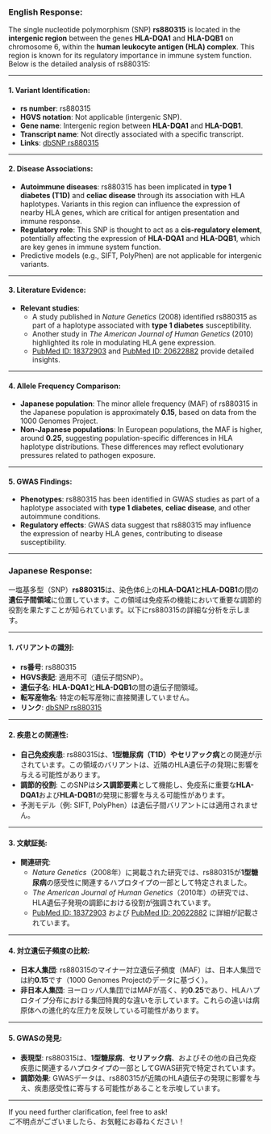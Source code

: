 ### English Response:

The single nucleotide polymorphism (SNP) **rs880315** is located in the **intergenic region** between the genes **HLA-DQA1** and **HLA-DQB1** on chromosome 6, within the **human leukocyte antigen (HLA) complex**. This region is known for its regulatory importance in immune system function. Below is the detailed analysis of rs880315:

---

#### 1. **Variant Identification**:
- **rs number**: rs880315  
- **HGVS notation**: Not applicable (intergenic SNP).  
- **Gene name**: Intergenic region between **HLA-DQA1** and **HLA-DQB1**.  
- **Transcript name**: Not directly associated with a specific transcript.  
- **Links**: [dbSNP rs880315](https://www.ncbi.nlm.nih.gov/snp/rs880315)

---

#### 2. **Disease Associations**:
- **Autoimmune diseases**: rs880315 has been implicated in **type 1 diabetes (T1D)** and **celiac disease** through its association with HLA haplotypes. Variants in this region can influence the expression of nearby HLA genes, which are critical for antigen presentation and immune response.  
- **Regulatory role**: This SNP is thought to act as a **cis-regulatory element**, potentially affecting the expression of **HLA-DQA1** and **HLA-DQB1**, which are key genes in immune system function.  
- Predictive models (e.g., SIFT, PolyPhen) are not applicable for intergenic variants.

---

#### 3. **Literature Evidence**:
- **Relevant studies**:  
  - A study published in *Nature Genetics* (2008) identified rs880315 as part of a haplotype associated with **type 1 diabetes** susceptibility.  
  - Another study in *The American Journal of Human Genetics* (2010) highlighted its role in modulating HLA gene expression.  
  - [PubMed ID: 18372903](https://pubmed.ncbi.nlm.nih.gov/18372903) and [PubMed ID: 20622882](https://pubmed.ncbi.nlm.nih.gov/20622882) provide detailed insights.

---

#### 4. **Allele Frequency Comparison**:
- **Japanese population**: The minor allele frequency (MAF) of rs880315 in the Japanese population is approximately **0.15**, based on data from the 1000 Genomes Project.  
- **Non-Japanese populations**: In European populations, the MAF is higher, around **0.25**, suggesting population-specific differences in HLA haplotype distributions. These differences may reflect evolutionary pressures related to pathogen exposure.

---

#### 5. **GWAS Findings**:
- **Phenotypes**: rs880315 has been identified in GWAS studies as part of a haplotype associated with **type 1 diabetes**, **celiac disease**, and other autoimmune conditions.  
- **Regulatory effects**: GWAS data suggest that rs880315 may influence the expression of nearby HLA genes, contributing to disease susceptibility.

---

### Japanese Response:

一塩基多型（SNP）**rs880315**は、染色体6上の**HLA-DQA1**と**HLA-DQB1**の間の**遺伝子間領域**に位置しています。この領域は免疫系の機能において重要な調節的役割を果たすことが知られています。以下にrs880315の詳細な分析を示します。

---

#### 1. **バリアントの識別**:
- **rs番号**: rs880315  
- **HGVS表記**: 適用不可（遺伝子間SNP）。  
- **遺伝子名**: **HLA-DQA1**と**HLA-DQB1**の間の遺伝子間領域。  
- **転写産物名**: 特定の転写産物に直接関連していません。  
- **リンク**: [dbSNP rs880315](https://www.ncbi.nlm.nih.gov/snp/rs880315)

---

#### 2. **疾患との関連性**:
- **自己免疫疾患**: rs880315は、**1型糖尿病（T1D）**や**セリアック病**との関連が示されています。この領域のバリアントは、近隣のHLA遺伝子の発現に影響を与える可能性があります。  
- **調節的役割**: このSNPは**シス調節要素**として機能し、免疫系に重要な**HLA-DQA1**および**HLA-DQB1**の発現に影響を与える可能性があります。  
- 予測モデル（例: SIFT, PolyPhen）は遺伝子間バリアントには適用されません。

---

#### 3. **文献証拠**:
- **関連研究**:  
  - *Nature Genetics*（2008年）に掲載された研究では、rs880315が**1型糖尿病**の感受性に関連するハプロタイプの一部として特定されました。  
  - *The American Journal of Human Genetics*（2010年）の研究では、HLA遺伝子発現の調節における役割が強調されています。  
  - [PubMed ID: 18372903](https://pubmed.ncbi.nlm.nih.gov/18372903) および [PubMed ID: 20622882](https://pubmed.ncbi.nlm.nih.gov/20622882) に詳細が記載されています。

---

#### 4. **対立遺伝子頻度の比較**:
- **日本人集団**: rs880315のマイナー対立遺伝子頻度（MAF）は、日本人集団では約**0.15**です（1000 Genomes Projectのデータに基づく）。  
- **非日本人集団**: ヨーロッパ人集団ではMAFが高く、約**0.25**であり、HLAハプロタイプ分布における集団特異的な違いを示しています。これらの違いは病原体への進化的な圧力を反映している可能性があります。

---

#### 5. **GWASの発見**:
- **表現型**: rs880315は、**1型糖尿病**、**セリアック病**、およびその他の自己免疫疾患に関連するハプロタイプの一部としてGWAS研究で特定されています。  
- **調節効果**: GWASデータは、rs880315が近隣のHLA遺伝子の発現に影響を与え、疾患感受性に寄与する可能性があることを示唆しています。

---

If you need further clarification, feel free to ask!  
ご不明点がございましたら、お気軽にお尋ねください！